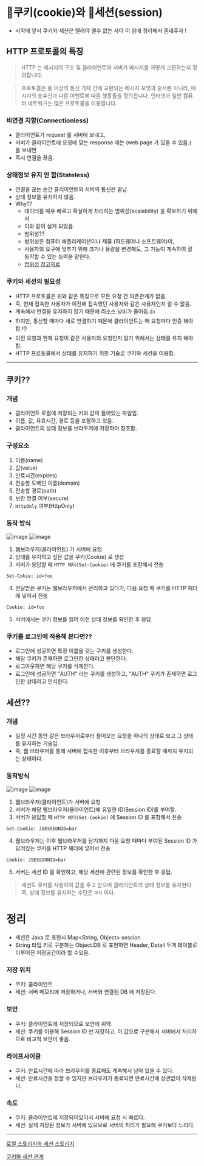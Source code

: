# 🍪쿠키(cookie)와 🥠세션(session)

- 시작에 앞서 쿠키와 세션은 뗄래야 뗄수 없는 사이 이 참에 정리해서 혼내주자 !

## HTTP 프로토콜의 특징
> HTTP 는 메시지의 구조 및 클라이언트와 서버가 메시지를 어떻게 교환하는지 정의합니다.

> 프로토콜은 둘 이상의 통신 개체 간에 교환되는 메시지 포맷과 순서뿐 아니라,
> 메시지의 송수신과 다른 이벤트에 따른 행동들을 정의합니다.
> 인터넷과 일반 컴퓨터 네트워크는 많은 프로토콜을 이용합니다.

### 비연결 지향(Connectionless)
- 클라이언트가 request 를 서버에 보내고,
- 서버가 클라이언트에 요청에 맞는 response 에는 (web page 가 있을 수 있음.)  를 보내면
- 즉시 연결을 끊음.

### 상태정보 유지 안 함(Stateless)
- 연결을 끊는 순간 클리이언트와 서버의 통신은 끝남.
- 상태 정보를 유지하지 않음.
- Why??
  - 데이터를 매우 빠르고 확실하게 처리하는 범위성(scalability) 을 확보하기 위해서
  - 이와 같이 설계 되었음.
  - 범위성??
  - 범위성은 컴퓨터 애플리케이션이나 제품 (하드웨어나 소프트웨어)이,
  - 사용자의 요구에 맞추기 위해 크기나 용량을 변경해도, 그 기능이 계속하여 잘 동작할 수 있는 능력을 말한다.
  - [범위성 참고자료](http://www.terms.co.kr/scalability.htm)

### 쿠키와 세션의 필요성
- HTTP 프로토콜은 위와 같은 특징으로 모든 요청 간 의존관계가 없음.
- 즉, 현재 접속한 사용자가 이전에 접속했던 사용자와 같은 사용자인지 알 수 없음.
- 계속해서 연결을 유지하지 않기 때문에 리소스 낭비가 줄어듬.👍
- 하지만, 통신할 때마다 새로 연결하기 때문에 클라이언트는 매 요청마다 인증 해야함.👎
- 이전 요청과 현재 요청이 같은 사용자의 요청인지 알기 위해서는 상태를 유지 해야함.
- HTTP 프로토콜에서 상태를 유지하기 위한 기술로 쿠키와 세션을 이용함.

***

## 쿠키??

### 개념
- 클라이언트 로컬에 저장되는 키와 값이 들어있는 파일임.
- 이름, 값, 유효시간, 경로 등을 포함하고 있음.
- 클라이언트의 상태 정보를 브라우저에 저장하여 참조함.

### 구성요소
1. 이름(name)
2. 값(value)
3. 만료시간(expires)
4. 전송할 도메인 이름(domain)
5. 전송할 경로(path)
6. 보안 연결 여부(secure)
7. `HttpOnly` 여부(HttpOnly)

### 동작 방식
![image](https://user-images.githubusercontent.com/53285909/185201515-a26bb567-42e9-4fe6-b7e2-a52e8026069b.png)
![image](https://user-images.githubusercontent.com/53285909/184312770-f85ed402-851d-4498-beb2-e4493dc9484d.png)
1. 웹브라우저(클라이언트) 가 서버에 요청
2. 상태를 유지하고 싶은 값을 쿠키(Cookie) 로 생성
3. 서버가 응답할 때 `HTTP 헤더(Set-Cookie)` 에 쿠키를 포함해서 전송
```
Set-Cokie: id=foo
```
4. 전달받은 쿠키는 웹브라우저에서 관리하고 있다가, 다음 요청 때 쿠키를 HTTP 헤더에 넣어서 전송
```
Cookie: id=foo
```
5. 서버에서는 쿠키 정보를 읽어 이전 상태 정보를 확인한 후 응답

### 쿠키를 로그인에 적용해 본다면??
- 로그인에 성공하면 특정 이름을 갖는 쿠키를 생성한다.
- 해당 쿠키가 존재하면 로그인한 상태라고 판단한다.
- 로그아웃하면 해당 쿠키를 삭제한다.
- 로그인에 성공하면 "AUTH" 라는 쿠키를 생성하고, "AUTH" 쿠키가 존재하면 로그인한 상태라고 인식한다.

## 세션??

### 개념
- 일정 시간 동안 같은 브라우저로부터 들어오는 요청을 하나의 상태로 보고 그 상태를 유지하는 기술임.
- 즉, 웹 브라우저를 통해 서버에 접속한 이후부터 브라우저를 종료할 때까지 유지되는 상태이다.

### 동작방식
![image](https://user-images.githubusercontent.com/53285909/185201222-c903e785-3e39-425b-9ec1-62595e12841c.png)
![image](https://user-images.githubusercontent.com/53285909/184313861-4ba55573-a6c7-4590-b925-9ed90dbbba06.png)
1. 웹브라우저(클라이언트)가 서버에 요청
2. 서버가 해당 웹브라우저(클라이언트)에 유일한 ID(Session ID)를 부여함.
3. 서버가 응답할 때 `HTTP 헤더(Set-Cookie)` 에 Session ID 를 포함해서 전송
```
Set-Cookie: JSESSIONID=bar
```
4. 웹브라우저는 이후 웹브라우저를 닫기까지 다음 요청 때마다 부여된 Session ID 가 담겨있는 쿠키를 HTTP 헤더에 넣어서 전송
```
Cookie: JSESSIONID=bar
```
5. 서버는 세션 ID 를 확인하고, 해당 세션에 관련된 정보를 확인한 후 응답.
> 세션도 쿠키를 사용하여 값을 주고 받으며 클라이언트의 상태 정보를 유지한다.   
> 즉, 상태 정보를 유지하는 수단은 `쿠키` 이다.

# 정리
- 세션은 Java 로 표현시 Map<String, Object> session
- String 타입 키로 구분하는 Object.DB 로 표현하면 Header, Detail 두개 테이블로 이루어진 저장공간이라 할 수있음.

### 저장 위치
- 쿠키: 클라이언트
- 세션: 서버 메모리에 저장하거나, 서버와 연결된 DB 에 저장된다.

### 보안
- 쿠키: 클라이언트에 저장되므로 보안에 취약.
- 세션: 쿠키를 이용해 Session ID 만 저장하고, 이 값으로 구분해서 서버에서 처리하므로 비교적 보안이 좋음.

### 라이프사이클
- 쿠키: 만료시간에 따라 브라우저를 종료해도 계속해서 남아 있을 수 있다.
- 세션: 만료시간을 정할 수 있지만 브라우저가 종료되면 만료시간에 상관없이 삭제된다.

### 속도
- 쿠키: 클라이언트에 저장되어있어서 서버에 요청 시 빠르다.
- 세션: 실제 저장된 정보가 서버에 있으므로 서버의 처리가 필요해 쿠키보다 느리다.

***

[로컬 스토리지와 세션 스토리지](https://racoonlotty.tistory.com/entry/%EC%BF%A0%ED%82%A4%EC%99%80-%EC%84%B8%EC%85%98-%EA%B7%B8%EB%A6%AC%EA%B3%A0-%EB%A1%9C%EC%BB%AC-%EC%8A%A4%ED%86%A0%EB%A6%AC%EC%A7%80%EC%99%80-%EC%84%B8%EC%85%98-%EC%8A%A4%ED%86%A0%EB%A6%AC%EC%A7%80)

[쿠키와 세션 관계](https://thecodinglog.github.io/web/2020/08/11/what-is-session.html)
